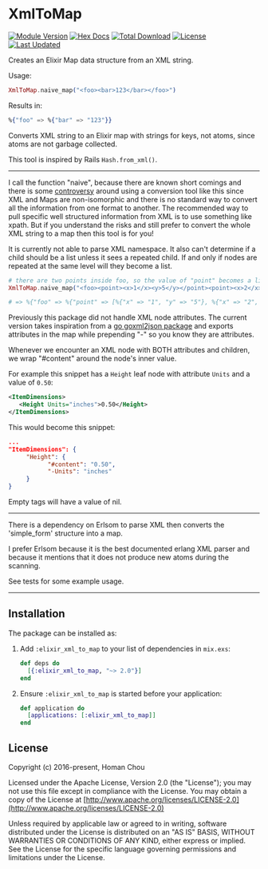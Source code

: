 # XmlToMap

[![Module Version](https://img.shields.io/hexpm/v/elixir_xml_to_map.svg)](https://hex.pm/packages/elixir_xml_to_map)
[![Hex Docs](https://img.shields.io/badge/hex-docs-lightgreen.svg)](https://hexdocs.pm/elixir_xml_to_map/)
[![Total Download](https://img.shields.io/hexpm/dt/elixir_xml_to_map.svg)](https://hex.pm/packages/elixir_xml_to_map)
[![License](https://img.shields.io/hexpm/l/elixir_xml_to_map.svg)](https://github.com/homanchou/elixir_xml_to_map/blob/master/LICENSE)
[![Last Updated](https://img.shields.io/github/last-commit/homanchou/elixir-xml-to-map.svg)](https://github.com/homanchou/elixir-xml-to-map/commits/master)

Creates an Elixir Map data structure from an XML string.

Usage:

```elixir
XmlToMap.naive_map("<foo><bar>123</bar></foo>")
```

Results in:

```elixir
%{"foo" => %{"bar" => "123"}}
```

Converts XML string to an Elixir map with strings for keys, not atoms, since atoms are not garbage collected.

This tool is inspired by Rails `Hash.from_xml()`.

----

I call the function "naive", because there are known short comings and there is some [controversy](https://stackoverflow.com/questions/40650482/how-to-convert-xml-to-a-map-in-elixir) around using a conversion tool like this since XML and Maps are non-isomorphic and there is no standard way to convert all the information from one format to another.  The recommended way to pull specific well structured information from XML is to use something like xpath.  But if you understand the risks and still prefer to convert the whole XML string to a map then this tool is for you!

It is currently not able to parse XML namespace.  It also can't determine if a child should be a list unless it sees a repeated child.  If and only if nodes are repeated at the same level will they become a list.

```elixir
# there are two points inside foo, so the value of "point" becomes a list. Had "foo" only contained one point then there would be no list but instead one nested map
XmlToMap.naive_map("<foo><point><x>1</x><y>5</y></point><point><x>2</x><y>9</y></point></foo>")

# => %{"foo" => %{"point" => [%{"x" => "1", "y" => "5"}, %{"x" => "2", "y" => "9"}]}}
```

Previously this package did not handle XML node attributes.
The current version takes inspiration from a [go goxml2json package](https://github.com/basgys/goxml2json) and exports attributes in the map while prepending "-" so you know they are attributes.

Whenever we encounter an XML node with BOTH attributes and children, we wrap "#content" around the node's inner value.

For example this snippet has a `Height` leaf node with attribute `Units` and a value of `0.50`:

```xml
<ItemDimensions>
   <Height Units="inches">0.50</Height>
</ItemDimensions>
```

This would become this snippet:

```json
...
"ItemDimensions": {
     "Height": {
           "#content": "0.50",
           "-Units": "inches"
     }
}
```

Empty tags will have a value of nil.

-----

There is a dependency on Erlsom to parse XML then converts the 'simple_form' structure into a map.

I prefer Erlsom because it is the best documented erlang XML parser and because it mentions that it does not produce new atoms during the scanning.

See tests for some example usage.

----

## Installation

The package can be installed as:

1.  Add `:elixir_xml_to_map` to your list of dependencies in `mix.exs`:

    ```elixir
    def deps do
      [{:elixir_xml_to_map, "~> 2.0"}]
    end
    ```

2.  Ensure `:elixir_xml_to_map` is started before your application:

    ```elixir
    def application do
      [applications: [:elixir_xml_to_map]]
    end
    ```


## License

Copyright (c) 2016-present, Homan Chou

Licensed under the Apache License, Version 2.0 (the "License");
you may not use this file except in compliance with the License.
You may obtain a copy of the License at [http://www.apache.org/licenses/LICENSE-2.0](http://www.apache.org/licenses/LICENSE-2.0)

Unless required by applicable law or agreed to in writing, software
distributed under the License is distributed on an "AS IS" BASIS,
WITHOUT WARRANTIES OR CONDITIONS OF ANY KIND, either express or implied.
See the License for the specific language governing permissions and
limitations under the License.
